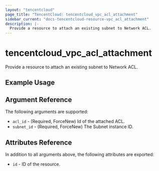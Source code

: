 ```yaml
---
layout: "tencentcloud"
page_title: "TencentCloud: tencentcloud_vpc_acl_attachment"
sidebar_current: "docs-tencentcloud-resource-vpc_acl_attachment"
description: |-
  Provide a resource to attach an existing subnet to Network ACL.
---
```


# tencentcloud_vpc_acl_attachment

Provide a resource to attach an existing subnet to Network ACL.

## Example Usage



## Argument Reference

The following arguments are supported:

* `acl_id` - (Required, ForceNew) Id of the attached ACL.
* `subnet_id` - (Required, ForceNew) The Subnet instance ID.

## Attributes Reference

In addition to all arguments above, the following attributes are exported:

* `id` - ID of the resource.



